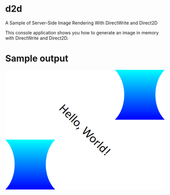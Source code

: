 d2d
===

A Sample of Server-Side Image Rendering With DirectWrite and Direct2D

This console application shows you how to generate an image in memory with DirectWrite and Direct2D.

Sample output
============
![](DWriteTry/output.png)
